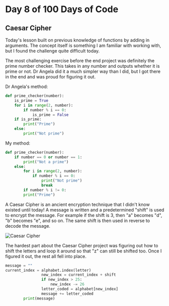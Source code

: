 # Day 8 of 100 Days of Code
## Caesar Cipher

Today's lesson built on previous knowledge of functions by adding in arguments. The concept itself is something I am familiar with working with, but I found the challenge quite difficult today. 

The most challenging exercise before the end project was definitely the prime number checker. This takes in any number and outputs whether it is prime or not. Dr Angela did it a much simpler way than I did, but I got there in the end and was proud for figuring it out.

Dr Angela's method:
```python
def prime_checker(number):
    is_prime = True
    for i in range(2, number):
        if number % i == 0:
            is_prime = False
    if is_prime:
        print("Prime")
    else: 
        print("Not prime")
```
My method:
```python
def prime_checker(number):
    if number == 0 or number == 1:
        print("Not a prime")
    else:
        for i in range(2, number):
            if number % i == 0:
                print("Not prime")
                break
        if number % i != 0:
        print("Prime")    
```
A Caesar Cipher is an ancient encryption technique that I didn't know existed until today! A message is written and a predetermined "shift" is used to encrypt the message. For example if the shift is 3, then "a" becomes "d", "b" becomes "e", and so on. The same shift is then used in reverse to decode the message.

![Caesar Cipher](https://lh3.googleusercontent.com/proxy/btfQ_Qcbh7Romq3Kz2kDTQhEz8HHgfUDTL3avvXW3N_iYHt-bgCQ03T6jXS6r_o98r5W36Ea4LdCmNnfD1Dp-RNmVwYCjlJMh8tPL9pLFYZbaq4aY-q89aS5Ug_pfaJq_vm5hBcT_rVi0mrlI9xPtiLH0WrTapebPcaXR-2njStyLyd6gGK0BB8)

The hardest part about the Caesar Cipher project was figuring out how to shift the letters and loop it around so that "z" can still be shifted too. Once I figured it out, the rest all fell into place.

```python
message = ""
current_index = alphabet.index(letter)
                new_index = current_index + shift
                if new_index > 25:
                    new_index -= 26
                letter_coded = alphabet[new_index]
                message += letter_coded
        print(message)
```